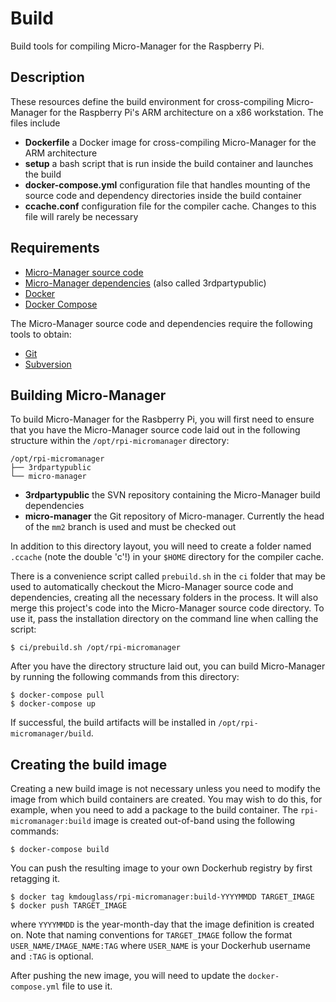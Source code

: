 # Build

Build tools for compiling Micro-Manager for the Raspberry Pi.

## Description

These resources define the build environment for cross-compiling
Micro-Manager for the Raspberry Pi's ARM architecture on a x86
workstation. The files include

- **Dockerfile** a Docker image for cross-compiling Micro-Manager for
  the ARM architecture
- **setup** a bash script that is run inside the build container and
  launches the build
- **docker-compose.yml** configuration file that handles mounting of
  the source code and dependency directories inside the build
  container
- **ccache.conf** configuration file for the compiler cache. Changes
  to this file will rarely be necessary

## Requirements

- [Micro-Manager source code](https://github.com/micro-manager/micro-manager)
- [Micro-Manager dependencies](https://micro-manager.org/wiki/Micro-Manager_Source_Code) (also called 3rdpartypublic)
- [Docker](https://docs.docker.com/install/)
- [Docker Compose](https://docs.docker.com/compose/install/)

The Micro-Manager source code and dependencies require the following
tools to obtain:

- [Git](https://git-scm.com/)
- [Subversion](https://subversion.apache.org/)

## Building Micro-Manager

To build Micro-Manager for the Rasbperry Pi, you will first need to
ensure that you have the Micro-Manager source code laid out in the
following structure within the `/opt/rpi-micromanager` directory:

```
/opt/rpi-micromanager
├── 3rdpartypublic
└── micro-manager
```

- **3rdpartypublic** the SVN repository containing the Micro-Manager
  build dependencies
- **micro-manager** the Git repository of Micro-manager. Currently the
  head of the `mm2` branch is used and must be checked out

In addition to this directory layout, you will need to create a folder
named `.ccache` (note the double 'c'!) in your `$HOME` directory for
the compiler cache.

There is a convenience script called `prebuild.sh` in the `ci` folder
that may be used to automatically checkout the Micro-Manager source
code and dependencies, creating all the necessary folders in the
process. It will also merge this project's code into the Micro-Manager
source code directory. To use it, pass the installation directory on
the command line when calling the script:

```
$ ci/prebuild.sh /opt/rpi-micromanager
```

After you have the directory structure laid out, you can build
Micro-Manager by running the following commands from this directory:

```
$ docker-compose pull
$ docker-compose up
```

If successful, the build artifacts will be installed in
`/opt/rpi-micromanager/build`.

## Creating the build image

Creating a new build image is not necessary unless you need to modify
the image from which build containers are created. You may wish to do
this, for example, when you need to add a package to the build
container. The `rpi-micromanager:build` image is created out-of-band
using the following commands:

```
$ docker-compose build
```

You can push the resulting image to your own Dockerhub registry by
first retagging it.

```
$ docker tag kmdouglass/rpi-micromanager:build-YYYYMMDD TARGET_IMAGE
$ docker push TARGET_IMAGE
```

where `YYYYMMDD` is the year-month-day that the image definition is
created on. Note that naming conventions for `TARGET_IMAGE` follow the
format `USER_NAME/IMAGE_NAME:TAG` where `USER_NAME` is your Dockerhub
username and `:TAG` is optional.

After pushing the new image, you will need to update the
`docker-compose.yml` file to use it.

